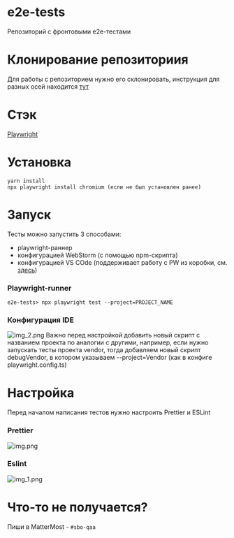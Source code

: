 # e2e-tests

Репозиторий с фронтовыми e2e-тестами

# Клонирование репозиториия
Для работы с репозиторием нужно его склонировать, инструкция для разных осей находится [тут](https://confluence.pcbltools.ru/confluence/pages/viewpage.action?spaceKey=~a.lazarev&title=Gitlab)
# Стэк
[Playwright](https://playwright.dev/)
# Установка
```angular2html
yarn install
npx playwright install chromium (если не был установлен ранее)
```
# Запуск
Тесты можно запустить 3 способами:
- playwright-раннер
- конфигурацией WebStorm (с помощью npm-скрипта)
- конфигурацией VS COde (поддерживает работу с PW из коробки, см. [здесь](https://playwright.dev/docs/getting-started-vscode))
### Playwright-runner
```angular2html
e2e-tests> npx playwright test --project=PROJECT_NAME
```
### Конфигурация IDE
![img_2.png](https://i.imgur.com/AbeAFzt.png)
Важно перед настройкой добавить новый скрипт с названием проекта по аналогии с другими, например, если нужно запускать тесты проекта vendor, тогда добавляем новый скрипт debugVendor, в котором указываем --project=Vendor (как в конфиге playwright.config.ts)

# Настройка
Перед началом написания тестов нужно настроить Prettier и ESLint
### Prettier
![img.png](https://i.imgur.com/m6MzpBr.png)
### Eslint
![img_1.png](https://i.imgur.com/9DvDxHl.png)

# Что-то не получается?
Пиши в MatterMost - `#sbo-qaa`
